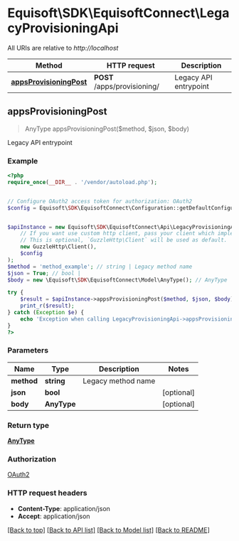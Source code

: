 # Equisoft\SDK\EquisoftConnect\LegacyProvisioningApi

All URIs are relative to *http://localhost*

Method | HTTP request | Description
------------- | ------------- | -------------
[**appsProvisioningPost**](LegacyProvisioningApi.md#appsProvisioningPost) | **POST** /apps/provisioning/ | Legacy API entrypoint



## appsProvisioningPost

> AnyType appsProvisioningPost($method, $json, $body)

Legacy API entrypoint

### Example

```php
<?php
require_once(__DIR__ . '/vendor/autoload.php');


// Configure OAuth2 access token for authorization: OAuth2
$config = Equisoft\SDK\EquisoftConnect\Configuration::getDefaultConfiguration()->setAccessToken('YOUR_ACCESS_TOKEN');


$apiInstance = new Equisoft\SDK\EquisoftConnect\Api\LegacyProvisioningApi(
    // If you want use custom http client, pass your client which implements `GuzzleHttp\ClientInterface`.
    // This is optional, `GuzzleHttp\Client` will be used as default.
    new GuzzleHttp\Client(),
    $config
);
$method = 'method_example'; // string | Legacy method name
$json = True; // bool | 
$body = new \Equisoft\SDK\EquisoftConnect\Model\AnyType(); // AnyType | 

try {
    $result = $apiInstance->appsProvisioningPost($method, $json, $body);
    print_r($result);
} catch (Exception $e) {
    echo 'Exception when calling LegacyProvisioningApi->appsProvisioningPost: ', $e->getMessage(), PHP_EOL;
}
?>
```

### Parameters


Name | Type | Description  | Notes
------------- | ------------- | ------------- | -------------
 **method** | **string**| Legacy method name |
 **json** | **bool**|  | [optional]
 **body** | **AnyType**|  | [optional]

### Return type

[**AnyType**](../Model/AnyType.md)

### Authorization

[OAuth2](../../README.md#OAuth2)

### HTTP request headers

- **Content-Type**: application/json
- **Accept**: application/json

[[Back to top]](#) [[Back to API list]](../../README.md#documentation-for-api-endpoints)
[[Back to Model list]](../../README.md#documentation-for-models)
[[Back to README]](../../README.md)

